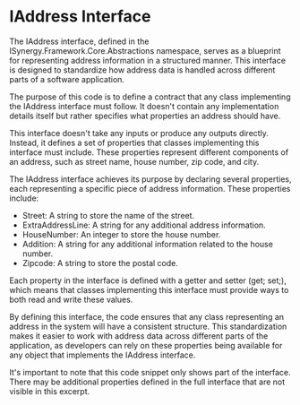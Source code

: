 # IAddress Interface

The IAddress interface, defined in the ISynergy.Framework.Core.Abstractions namespace, serves as a blueprint for representing address information in a structured manner. This interface is designed to standardize how address data is handled across different parts of a software application.

The purpose of this code is to define a contract that any class implementing the IAddress interface must follow. It doesn't contain any implementation details itself but rather specifies what properties an address should have.

This interface doesn't take any inputs or produce any outputs directly. Instead, it defines a set of properties that classes implementing this interface must include. These properties represent different components of an address, such as street name, house number, zip code, and city.

The IAddress interface achieves its purpose by declaring several properties, each representing a specific piece of address information. These properties include:

- Street: A string to store the name of the street.
- ExtraAddressLine: A string for any additional address information.
- HouseNumber: An integer to store the house number.
- Addition: A string for any additional information related to the house number.
- Zipcode: A string to store the postal code.

Each property in the interface is defined with a getter and setter (get; set;), which means that classes implementing this interface must provide ways to both read and write these values.

By defining this interface, the code ensures that any class representing an address in the system will have a consistent structure. This standardization makes it easier to work with address data across different parts of the application, as developers can rely on these properties being available for any object that implements the IAddress interface.

It's important to note that this code snippet only shows part of the interface. There may be additional properties defined in the full interface that are not visible in this excerpt.